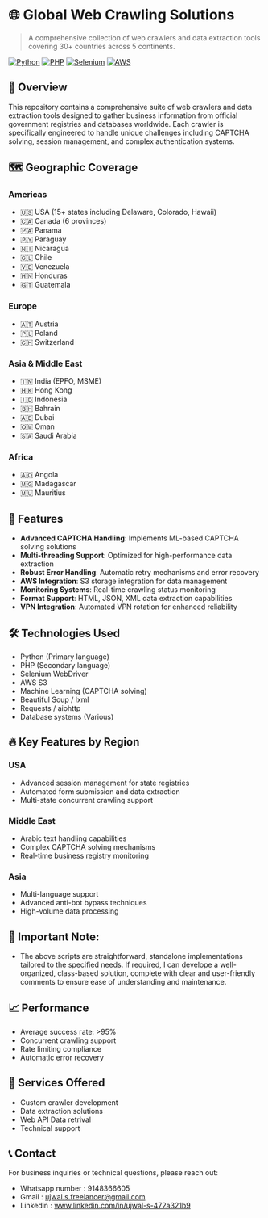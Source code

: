 # 🌐 Global Web Crawling Solutions

> A comprehensive collection of web crawlers and data extraction tools covering 30+ countries across 5 continents.

[![Python](https://img.shields.io/badge/Python-3776AB?style=for-the-badge&logo=python&logoColor=white)]()
[![PHP](https://img.shields.io/badge/PHP-777BB4?style=for-the-badge&logo=php&logoColor=white)]()
[![Selenium](https://img.shields.io/badge/Selenium-43B02A?style=for-the-badge&logo=selenium&logoColor=white)]()
[![AWS](https://img.shields.io/badge/AWS-232F3E?style=for-the-badge&logo=amazon-aws&logoColor=white)]()

## 🌟 Overview

This repository contains a comprehensive suite of web crawlers and data extraction tools designed to gather business information from official government registries and databases worldwide. Each crawler is specifically engineered to handle unique challenges including CAPTCHA solving, session management, and complex authentication systems.

## 🗺️ Geographic Coverage

### Americas
- 🇺🇸 USA (15+ states including Delaware, Colorado, Hawaii)
- 🇨🇦 Canada (6 provinces)
- 🇵🇦 Panama
- 🇵🇾 Paraguay
- 🇳🇮 Nicaragua
- 🇨🇱 Chile
- 🇻🇪 Venezuela
- 🇭🇳 Honduras
- 🇬🇹 Guatemala

### Europe
- 🇦🇹 Austria
- 🇵🇱 Poland
- 🇨🇭 Switzerland

### Asia & Middle East
- 🇮🇳 India (EPFO, MSME)
- 🇭🇰 Hong Kong
- 🇮🇩 Indonesia
- 🇧🇭 Bahrain
- 🇦🇪 Dubai
- 🇴🇲 Oman
- 🇸🇦 Saudi Arabia

### Africa
- 🇦🇴 Angola
- 🇲🇬 Madagascar
- 🇲🇺 Mauritius

## 🚀 Features

- **Advanced CAPTCHA Handling**: Implements ML-based CAPTCHA solving solutions
- **Multi-threading Support**: Optimized for high-performance data extraction
- **Robust Error Handling**: Automatic retry mechanisms and error recovery
- **AWS Integration**: S3 storage integration for data management
- **Monitoring Systems**: Real-time crawling status monitoring
- **Format Support**: HTML, JSON, XML data extraction capabilities
- **VPN Integration**: Automated VPN rotation for enhanced reliability

## 🛠️ Technologies Used

- Python (Primary language)
- PHP (Secondary language)
- Selenium WebDriver
- AWS S3
- Machine Learning (CAPTCHA solving)
- Beautiful Soup / lxml
- Requests / aiohttp
- Database systems (Various)

## 🔥 Key Features by Region

### USA
- Advanced session management for state registries
- Automated form submission and data extraction
- Multi-state concurrent crawling support

### Middle East
- Arabic text handling capabilities
- Complex CAPTCHA solving mechanisms
- Real-time business registry monitoring

### Asia
- Multi-language support
- Advanced anti-bot bypass techniques
- High-volume data processing

## 📝 Important Note:
 - The above scripts are straightforward, standalone implementations tailored to the specified needs. If required, I can develope a well-organized, class-based solution, complete with clear and user-friendly comments to ensure ease of understanding and maintenance.

## 📈 Performance

- Average success rate: >95%
- Concurrent crawling support
- Rate limiting compliance
- Automatic error recovery

## 🤝 Services Offered

- Custom crawler development
- Data extraction solutions
- Web API Data retrival
- Technical support

## 📞 Contact

For business inquiries or technical questions, please reach out:
 - Whatsapp number : 9148366605
 - Gmail : ujwal.s.freelancer@gmail.com
 - Linkedin : www.linkedin.com/in/ujwal-s-472a321b9

